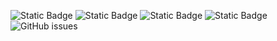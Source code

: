 ![Static Badge](https://img.shields.io/badge/blacklists-60-000000) ![Static Badge](https://img.shields.io/badge/blacklisted-2927953-cc0000) ![Static Badge](https://img.shields.io/badge/whitelisted-2244-00CC00) ![Static Badge](https://img.shields.io/badge/streaming_blacklist-28107-000000) ![GitHub issues](https://img.shields.io/github/issues/fabriziosalmi/blacklists)
